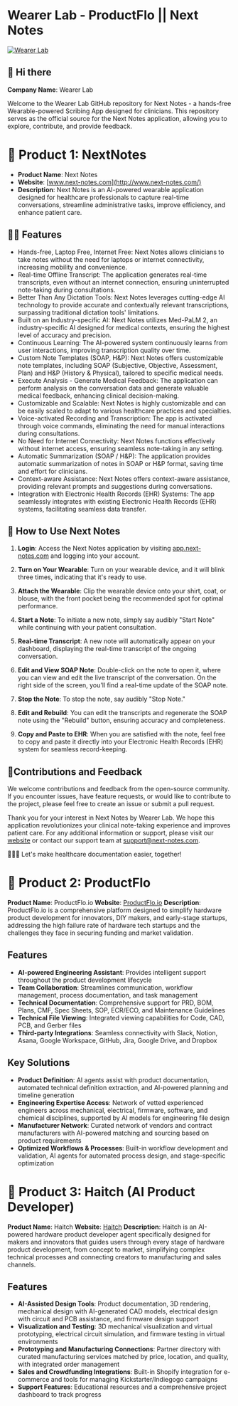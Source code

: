 # Wearer Lab - ProductFlo ||  Next Notes

[![Wearer Lab](https://wearer.xyz/images/Logo.svg)](https://wearer.xyz/) 

## 👋 Hi there 
**Company Name**: Wearer Lab

Welcome to the Wearer Lab GitHub repository for Next Notes - a hands-free Wearable-powered Scribing App designed for clinicians. This repository serves as the official source for the Next Notes application, allowing you to explore, contribute, and provide feedback.


# 🥇 Product 1: NextNotes
 
- **Product Name**: Next Notes
- **Website**: [www.next-notes.com](http://www.next-notes.com/)
- **Description**: Next Notes is an AI-powered wearable application designed for healthcare professionals to capture real-time conversations, streamline administrative tasks, improve efficiency, and enhance patient care.

## 👩‍💻 Features

- Hands-free, Laptop Free, Internet Free: Next Notes allows clinicians to take notes without the need for laptops or internet connectivity, increasing mobility and convenience.
- Real-time Offline Transcript: The application generates real-time transcripts, even without an internet connection, ensuring uninterrupted note-taking during consultations.
- Better Than Any Dictation Tools: Next Notes leverages cutting-edge AI technology to provide accurate and contextually relevant transcriptions, surpassing traditional dictation tools' limitations.
- Built on an Industry-specific AI: Next Notes utilizes Med-PaLM 2, an industry-specific AI designed for medical contexts, ensuring the highest level of accuracy and precision.
- Continuous Learning: The AI-powered system continuously learns from user interactions, improving transcription quality over time.
- Custom Note Templates (SOAP, H&P): Next Notes offers customizable note templates, including SOAP (Subjective, Objective, Assessment, Plan) and H&P (History & Physical), tailored to specific medical needs.
- Execute Analysis - Generate Medical Feedback: The application can perform analysis on the conversation data and generate valuable medical feedback, enhancing clinical decision-making.
- Customizable and Scalable: Next Notes is highly customizable and can be easily scaled to adapt to various healthcare practices and specialties.
- Voice-activated Recording and Transcription: The app is activated through voice commands, eliminating the need for manual interactions during consultations.
- No Need for Internet Connectivity: Next Notes functions effectively without internet access, ensuring seamless note-taking in any setting.
- Automatic Summarization (SOAP / H&P): The application provides automatic summarization of notes in SOAP or H&P format, saving time and effort for clinicians.
- Context-aware Assistance: Next Notes offers context-aware assistance, providing relevant prompts and suggestions during conversations.
- Integration with Electronic Health Records (EHR) Systems: The app seamlessly integrates with existing Electronic Health Records (EHR) systems, facilitating seamless data transfer.

## 🌈 How to Use Next Notes

1. **Login**: Access the Next Notes application by visiting [app.next-notes.com](http://app.next-notes.com/) and logging into your account.

2. **Turn on Your Wearable**: Turn on your wearable device, and it will blink three times, indicating that it's ready to use.

3. **Attach the Wearable**: Clip the wearable device onto your shirt, coat, or blouse, with the front pocket being the recommended spot for optimal performance.

4. **Start a Note**: To initiate a new note, simply say audibly "Start Note" while continuing with your patient consultation.

5. **Real-time Transcript**: A new note will automatically appear on your dashboard, displaying the real-time transcript of the ongoing conversation.

6. **Edit and View SOAP Note**: Double-click on the note to open it, where you can view and edit the live transcript of the conversation. On the right side of the screen, you'll find a real-time update of the SOAP note.

7. **Stop the Note**: To stop the note, say audibly "Stop Note."

8. **Edit and Rebuild**: You can edit the transcripts and regenerate the SOAP note using the "Rebuild" button, ensuring accuracy and completeness.

9. **Copy and Paste to EHR**: When you are satisfied with the note, feel free to copy and paste it directly into your Electronic Health Records (EHR) system for seamless record-keeping.

## 🍿Contributions and Feedback

We welcome contributions and feedback from the open-source community. If you encounter issues, have feature requests, or would like to contribute to the project, please feel free to create an issue or submit a pull request.

Thank you for your interest in Next Notes by Wearer Lab. We hope this application revolutionizes your clinical note-taking experience and improves patient care. For any additional information or support, please visit our [website](http://www.next-notes.com/) or contact our support team at support@next-notes.com.

🧑🏾‍⚕️ Let's make healthcare documentation easier, together!

# 🥈 Product 2: ProductFlo

**Product Name**: ProductFlo.io
**Website**: [ProductFlo.io](https://productflo.io)
**Description**: ProductFlo.io is a comprehensive platform designed to simplify hardware product development for innovators, DIY makers, and early-stage startups, addressing the high failure rate of hardware tech startups and the challenges they face in securing funding and market validation.

## Features

- **AI-powered Engineering Assistant**: Provides intelligent support throughout the product development lifecycle
- **Team Collaboration**: Streamlines communication, workflow management, process documentation, and task management
- **Technical Documentation**: Comprehensive support for PRD, BOM, Plans, CMF, Spec Sheets, SOP, ECR/ECO, and Maintenance Guidelines
- **Technical File Viewing**: Integrated viewing capabilities for Code, CAD, PCB, and Gerber files
- **Third-party Integrations**: Seamless connectivity with Slack, Notion, Asana, Google Workspace, GitHub, Jira, Google Drive, and Dropbox

## Key Solutions

- **Product Definition**: AI agents assist with product documentation, automated technical definition extraction, and AI-powered planning and timeline generation
- **Engineering Expertise Access**: Network of vetted experienced engineers across mechanical, electrical, firmware, software, and chemical disciplines, supported by AI models for engineering file design
- **Manufacturer Network**: Curated network of vendors and contract manufacturers with AI-powered matching and sourcing based on product requirements
- **Optimized Workflows & Processes**: Built-in workflow development and validation, AI agents for automated process design, and stage-specific optimization

# 🥉 Product 3: Haitch (AI Product Developer)

**Product Name**: Haitch
**Website**: [Haitch](https://haitch.productflo.io)
**Description**: Haitch is an AI-powered hardware product developer agent specifically designed for makers and innovators that guides users through every stage of hardware product development, from concept to market, simplifying complex technical processes and connecting creators to manufacturing and sales channels.

## Features

- **AI-Assisted Design Tools**: Product documentation, 3D rendering, mechanical design with AI-generated CAD models, electrical design with circuit and PCB assistance, and firmware design support
- **Visualization and Testing**: 3D mechanical visualization and virtual prototyping, electrical circuit simulation, and firmware testing in virtual environments
- **Prototyping and Manufacturing Connections**: Partner directory with curated manufacturing services matched by price, location, and quality, with integrated order management
- **Sales and Crowdfunding Integrations**: Built-in Shopify integration for e-commerce and tools for managing Kickstarter/Indiegogo campaigns
- **Support Features**: Educational resources and a comprehensive project dashboard to track progress

